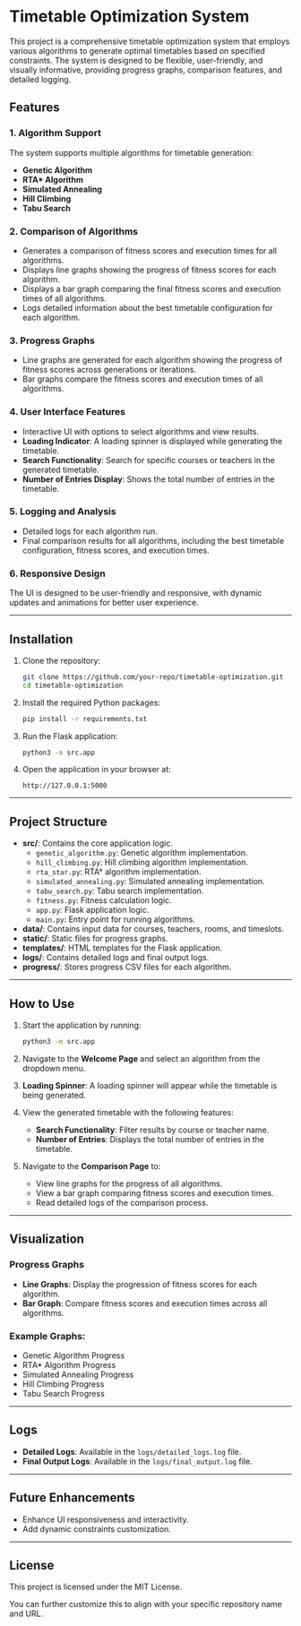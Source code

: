 # Timetable Optimization System

This project is a comprehensive timetable optimization system that employs various algorithms to generate optimal timetables based on specified constraints. The system is designed to be flexible, user-friendly, and visually informative, providing progress graphs, comparison features, and detailed logging.

## Features

### 1. Algorithm Support

The system supports multiple algorithms for timetable generation:

- **Genetic Algorithm**
- **RTA\* Algorithm**
- **Simulated Annealing**
- **Hill Climbing**
- **Tabu Search**

### 2. Comparison of Algorithms

- Generates a comparison of fitness scores and execution times for all algorithms.
- Displays line graphs showing the progress of fitness scores for each algorithm.
- Displays a bar graph comparing the final fitness scores and execution times of all algorithms.
- Logs detailed information about the best timetable configuration for each algorithm.

### 3. Progress Graphs

- Line graphs are generated for each algorithm showing the progress of fitness scores across generations or iterations.
- Bar graphs compare the fitness scores and execution times of all algorithms.

### 4. User Interface Features

- Interactive UI with options to select algorithms and view results.
- **Loading Indicator**: A loading spinner is displayed while generating the timetable.
- **Search Functionality**: Search for specific courses or teachers in the generated timetable.
- **Number of Entries Display**: Shows the total number of entries in the timetable.

### 5. Logging and Analysis

- Detailed logs for each algorithm run.
- Final comparison results for all algorithms, including the best timetable configuration, fitness scores, and execution times.

### 6. Responsive Design

The UI is designed to be user-friendly and responsive, with dynamic updates and animations for better user experience.

---

## Installation

1. Clone the repository:

   ```bash
   git clone https://github.com/your-repo/timetable-optimization.git
   cd timetable-optimization
   ```

2. Install the required Python packages:

   ```bash
   pip install -r requirements.txt
   ```

3. Run the Flask application:

   ```bash
   python3 -m src.app
   ```

4. Open the application in your browser at:
   ```
   http://127.0.0.1:5000
   ```

---

## Project Structure

- **src/**: Contains the core application logic.
  - `genetic_algorithm.py`: Genetic algorithm implementation.
  - `hill_climbing.py`: Hill climbing algorithm implementation.
  - `rta_star.py`: RTA\* algorithm implementation.
  - `simulated_annealing.py`: Simulated annealing implementation.
  - `tabu_search.py`: Tabu search implementation.
  - `fitness.py`: Fitness calculation logic.
  - `app.py`: Flask application logic.
  - `main.py`: Entry point for running algorithms.
- **data/**: Contains input data for courses, teachers, rooms, and timeslots.
- **static/**: Static files for progress graphs.
- **templates/**: HTML templates for the Flask application.
- **logs/**: Contains detailed logs and final output logs.
- **progress/**: Stores progress CSV files for each algorithm.

---

## How to Use

1. Start the application by running:

   ```bash
   python3 -m src.app
   ```

2. Navigate to the **Welcome Page** and select an algorithm from the dropdown menu.

3. **Loading Spinner**: A loading spinner will appear while the timetable is being generated.

4. View the generated timetable with the following features:

   - **Search Functionality**: Filter results by course or teacher name.
   - **Number of Entries**: Displays the total number of entries in the timetable.

5. Navigate to the **Comparison Page** to:
   - View line graphs for the progress of all algorithms.
   - View a bar graph comparing fitness scores and execution times.
   - Read detailed logs of the comparison process.

---

## Visualization

### Progress Graphs

- **Line Graphs**: Display the progression of fitness scores for each algorithm.
- **Bar Graph**: Compare fitness scores and execution times across all algorithms.

### Example Graphs:

- Genetic Algorithm Progress
- RTA\* Algorithm Progress
- Simulated Annealing Progress
- Hill Climbing Progress
- Tabu Search Progress

---

## Logs

- **Detailed Logs**: Available in the `logs/detailed_logs.log` file.
- **Final Output Logs**: Available in the `logs/final_output.log` file.

---

## Future Enhancements

- Enhance UI responsiveness and interactivity.
- Add dynamic constraints customization.

---

## License

This project is licensed under the MIT License.

You can further customize this to align with your specific repository name and URL.
